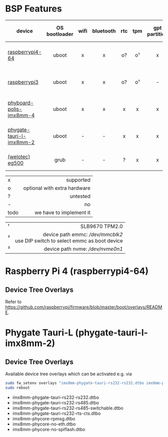 # BSP Features
| device                                                                                             | OS bootloader | wifi  | bluetooth |  rtc  |  tpm  | gpt partition | pxe boot | sdcard boot | emmc boot | nvme boot | uart (OS bootloader + linux) | PoR detect | Hardware Watchdog |
| -------------------------------------------------------------------------------------------------- | :-------------: | :---: | :-------: | :---: | :---: | :-----------: | :------: | :---------: | :-------: | :-------: | :------------------: | :--------: | :---------------: |
| [raspberrypi4-64](https://www.raspberrypi.org/)  | uboot | x | x | o? | o¹ | x | x | x | x (cm4) | - | /dev/ttyS0 reserved by os in devel image | x | x |
| [raspberrypi3](https://www.raspberrypi.org/) | uboot | x | x | o? | o¹| - | x  | x | - | -| /dev/ttyS0 reserved by os in devel image | x | x |
| [phyboard-polis-imx8mm-4](https://www.phytec.eu/product-eu/single-board-computer/phyboard-polis/)  | uboot | x | x | x | x | x | x |  x |  ? | - | /dev/ttymxc2 reserved by os in devel image  | x | ? |
| [phygate-tauri-l-imx8mm-2](https://www.phytec.eu/en/produkte/fertige-geraete-oem/phygate-tauri-l/) | uboot | - | - | x | x | x | x | x | x² | - |/dev/ttymxc2 reserved by os in devel image  | x | x |
| [(welotec) eg500](https://www.welotec.com/iot-edge-gateway/) | grub | - | - | ? | x | x | todo | - | - | x³ | no uart reserved for os | - | ? |

|      |                              |
| ---- | ---------------------------: |
| x    |                    supported |
| o    | optional with extra hardware |
| ?    |                     untested |
| -    |                           no |
| todo |      we have to implement it |

|     |                                                                                                                                                                |
| --- | ----------------------------------------------------------------------------------: |
| ¹   |                                                                      SLB9670 TPM2.0 |
| ²   | device path emmc: */dev/mmcblk2* <br/> use DIP switch to select emmc as boot device |
| ³ | device path nvme: */dev/nvme0n1* |

# Raspberry Pi 4 (raspberrypi4-64)
## Device Tree Overlays
Refer to https://github.com/raspberrypi/firmware/blob/master/boot/overlays/README.


# Phygate Tauri-L (phygate-tauri-l-imx8mm-2)
## Device Tree Overlays
Available device tree overlays which can be activated e.g. via
```sh
sudo fw_setenv overlays "imx8mm-phygate-tauri-rs232-rs232.dtbo imx8mm-phycore-no-eth.dtbo"
sudo reboot

```
- imx8mm-phygate-tauri-rs232-rs232.dtbo
- imx8mm-phygate-tauri-rs232-rs485.dtbo
- imx8mm-phygate-tauri-rs232-rs485-switchable.dtbo
- imx8mm-phygate-tauri-rs232-rts-cts.dtbo
- imx8mm-phycore-rpmsg.dtbo
- imx8mm-phycore-no-eth.dtbo
- imx8mm-phycore-no-spiflash.dtbo
